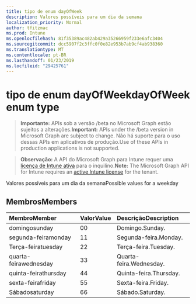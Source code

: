 ```yaml
---
title: tipo de enum dayOfWeek
description: Valores possíveis para um dia da semana
localization_priority: Normal
author: tfitzmac
ms.prod: Intune
ms.openlocfilehash: 81f35389ac482ab429a35266959f233e6afc3404
ms.sourcegitcommit: dcc5907f2c3ffc0f0e82e953b7ab9cf4ab938360
ms.translationtype: MT
ms.contentlocale: pt-BR
ms.lasthandoff: 01/23/2019
ms.locfileid: "29425761"
---
```

# <a name="dayofweek-enum-type"></a><span data-ttu-id="4f69e-103">tipo de enum dayOfWeek</span><span class="sxs-lookup"><span data-stu-id="4f69e-103">dayOfWeek enum type</span></span>

> <span data-ttu-id="4f69e-104">**Importante:** APIs sob a versão /beta no Microsoft Graph estão sujeitos a alterações.</span><span class="sxs-lookup"><span data-stu-id="4f69e-104">**Important:** APIs under the /beta version in Microsoft Graph are subject to change.</span></span> <span data-ttu-id="4f69e-105">Não há suporte para o uso dessas APIs em aplicativos de produção.</span><span class="sxs-lookup"><span data-stu-id="4f69e-105">Use of these APIs in production applications is not supported.</span></span>

> <span data-ttu-id="4f69e-106">**Observação:** A API do Microsoft Graph para Intune requer uma [licença de Intune ativa](https://go.microsoft.com/fwlink/?linkid=839381) para o inquilino.</span><span class="sxs-lookup"><span data-stu-id="4f69e-106">**Note:** The Microsoft Graph API for Intune requires an [active Intune license](https://go.microsoft.com/fwlink/?linkid=839381) for the tenant.</span></span>

<span data-ttu-id="4f69e-107">Valores possíveis para um dia da semana</span><span class="sxs-lookup"><span data-stu-id="4f69e-107">Possible values for a weekday</span></span>

## <a name="members"></a><span data-ttu-id="4f69e-108">Membros</span><span class="sxs-lookup"><span data-stu-id="4f69e-108">Members</span></span>
|<span data-ttu-id="4f69e-109">Membro</span><span class="sxs-lookup"><span data-stu-id="4f69e-109">Member</span></span>|<span data-ttu-id="4f69e-110">Valor</span><span class="sxs-lookup"><span data-stu-id="4f69e-110">Value</span></span>|<span data-ttu-id="4f69e-111">Descrição</span><span class="sxs-lookup"><span data-stu-id="4f69e-111">Description</span></span>|
|:---|:---|:---|
|<span data-ttu-id="4f69e-112">domingo</span><span class="sxs-lookup"><span data-stu-id="4f69e-112">sunday</span></span>|<span data-ttu-id="4f69e-113">0</span><span class="sxs-lookup"><span data-stu-id="4f69e-113">0</span></span>|<span data-ttu-id="4f69e-114">Domingo.</span><span class="sxs-lookup"><span data-stu-id="4f69e-114">Sunday.</span></span>|
|<span data-ttu-id="4f69e-115">segunda-feira</span><span class="sxs-lookup"><span data-stu-id="4f69e-115">monday</span></span>|<span data-ttu-id="4f69e-116">1</span><span class="sxs-lookup"><span data-stu-id="4f69e-116">1</span></span>|<span data-ttu-id="4f69e-117">Segunda-feira.</span><span class="sxs-lookup"><span data-stu-id="4f69e-117">Monday.</span></span>|
|<span data-ttu-id="4f69e-118">Terça-feira</span><span class="sxs-lookup"><span data-stu-id="4f69e-118">tuesday</span></span>|<span data-ttu-id="4f69e-119">2</span><span class="sxs-lookup"><span data-stu-id="4f69e-119">2</span></span>|<span data-ttu-id="4f69e-120">Terça-feira.</span><span class="sxs-lookup"><span data-stu-id="4f69e-120">Tuesday.</span></span>|
|<span data-ttu-id="4f69e-121">quarta-feira</span><span class="sxs-lookup"><span data-stu-id="4f69e-121">wednesday</span></span>|<span data-ttu-id="4f69e-122">3</span><span class="sxs-lookup"><span data-stu-id="4f69e-122">3</span></span>|<span data-ttu-id="4f69e-123">Quarta-feira.</span><span class="sxs-lookup"><span data-stu-id="4f69e-123">Wednesday.</span></span>|
|<span data-ttu-id="4f69e-124">quinta-feira</span><span class="sxs-lookup"><span data-stu-id="4f69e-124">thursday</span></span>|<span data-ttu-id="4f69e-125">4</span><span class="sxs-lookup"><span data-stu-id="4f69e-125">4</span></span>|<span data-ttu-id="4f69e-126">Quinta-feira.</span><span class="sxs-lookup"><span data-stu-id="4f69e-126">Thursday.</span></span>|
|<span data-ttu-id="4f69e-127">sexta-feira</span><span class="sxs-lookup"><span data-stu-id="4f69e-127">friday</span></span>|<span data-ttu-id="4f69e-128">5</span><span class="sxs-lookup"><span data-stu-id="4f69e-128">5</span></span>|<span data-ttu-id="4f69e-129">Sexta-feira.</span><span class="sxs-lookup"><span data-stu-id="4f69e-129">Friday.</span></span>|
|<span data-ttu-id="4f69e-130">Sábado</span><span class="sxs-lookup"><span data-stu-id="4f69e-130">saturday</span></span>|<span data-ttu-id="4f69e-131">6</span><span class="sxs-lookup"><span data-stu-id="4f69e-131">6</span></span>|<span data-ttu-id="4f69e-132">Sábado.</span><span class="sxs-lookup"><span data-stu-id="4f69e-132">Saturday.</span></span>|




